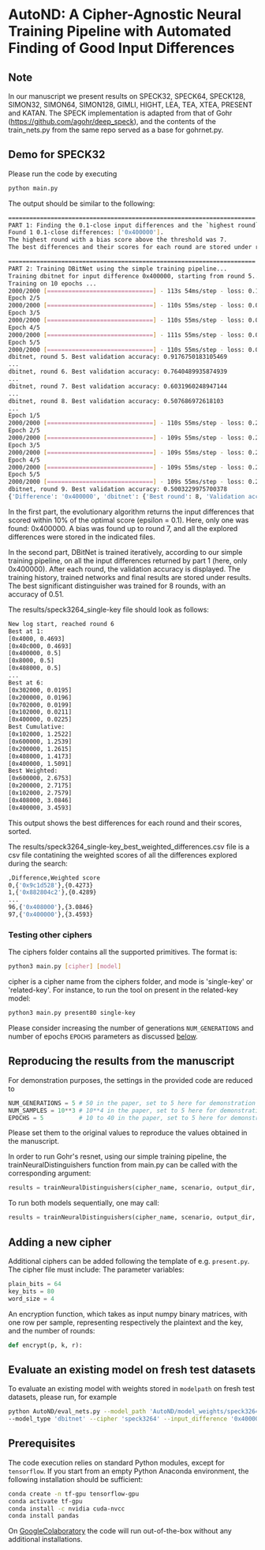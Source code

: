 # AutoND: A Cipher-Agnostic Neural Training Pipeline  with Automated Finding of Good Input Differences

## Note 
In our manuscript we present results on SPECK32, SPECK64, SPECK128, SIMON32, SIMON64, SIMON128, GIMLI, HIGHT, LEA, TEA, XTEA, PRESENT and KATAN.
The SPECK implementation is adapted from that of Gohr (https://github.com/agohr/deep_speck), and the contents of the train_nets.py from the same repo
served as a base for gohrnet.py. 

## Demo for SPECK32
Please run the code by executing 
```bash
python main.py
```
The output should be similar to the following: 

```bash
======================================================================
PART 1: Finding the 0.1-close input differences and the `highest round` using the evolutionary optimizer for  speck3264_single-key ...
Found 1 0.1-close differences: ['0x400000'].
The highest round with a bias score above the threshold was 7.
The best differences and their scores for each round are stored under results/speck3264_single-key, and the full list of differences along with their weighted scores are stored under results/speck3264_single-key_best_weighted_differences.csv.

======================================================================
PART 2: Training DBitNet using the simple training pipeline...
Training dbitnet for input difference 0x400000, starting from round 5...
Training on 10 epochs ...
2000/2000 [==============================] - 113s 54ms/step - loss: 0.1203 - acc: 0.8486 - val_loss: 0.0889 - val_acc: 0.8867
Epoch 2/5
2000/2000 [==============================] - 110s 55ms/step - loss: 0.0828 - acc: 0.8957 - val_loss: 0.0730 - val_acc: 0.9095
Epoch 3/5
2000/2000 [==============================] - 110s 55ms/step - loss: 0.0717 - acc: 0.9108 - val_loss: 0.0661 - val_acc: 0.9167
Epoch 4/5
2000/2000 [==============================] - 111s 55ms/step - loss: 0.0657 - acc: 0.9171 - val_loss: 0.0650 - val_acc: 0.9174
Epoch 5/5
2000/2000 [==============================] - 110s 55ms/step - loss: 0.0648 - acc: 0.9176 - val_loss: 0.0646 - val_acc: 0.9177
dbitnet, round 5. Best validation accuracy: 0.9176750183105469
...
dbitnet, round 6. Best validation accuracy: 0.7640489935874939
...
dbitnet, round 7. Best validation accuracy: 0.6031960248947144
...
dbitnet, round 8. Best validation accuracy: 0.507686972618103
...
Epoch 1/5
2000/2000 [==============================] - 110s 55ms/step - loss: 0.2502 - acc: 0.5000 - val_loss: 0.2505 - val_acc: 0.5003
Epoch 2/5
2000/2000 [==============================] - 109s 55ms/step - loss: 0.2502 - acc: 0.5012 - val_loss: 0.2501 - val_acc: 0.5003
Epoch 3/5
2000/2000 [==============================] - 109s 55ms/step - loss: 0.2501 - acc: 0.5022 - val_loss: 0.2501 - val_acc: 0.5003
Epoch 4/5
2000/2000 [==============================] - 109s 55ms/step - loss: 0.2501 - acc: 0.5027 - val_loss: 0.2502 - val_acc: 0.4998
Epoch 5/5
2000/2000 [==============================] - 109s 55ms/step - loss: 0.2501 - acc: 0.5032 - val_loss: 0.2501 - val_acc: 0.4996
dbitnet, round 9. Best validation accuracy: 0.5003229975700378
{'Difference': '0x400000', 'dbitnet': {'Best round': 8, 'Validation accuracy': 0.507686972618103}}
```

In the first part, the evolutionary algorithm returns the input differences that scored within 10% of the optimal score (epsilon = 0.1). 
Here, only one was found: 0x400000. A bias was found up to round 7, and all the explored differences were stored in the indicated files.

In the second part, DBitNet is trained iteratively, according to our simple training pipeline, on all the input differences returned by part 1 (here, only 0x400000). After each round, the validation
accuracy is displayed. The training history, trained networks and final results are stored under results. The best significant distinguisher was trained for 8 rounds, with an accuracy of 0.51.

The results/speck3264_single-key file should look as follows:
```bash
New log start, reached round 6
Best at 1:
[0x4000, 0.4693]
[0x40c000, 0.4693]
[0x400000, 0.5]
[0x8000, 0.5]
[0x408000, 0.5]
...
Best at 6:
[0x302000, 0.0195]
[0x200000, 0.0196]
[0x702000, 0.0199]
[0x102000, 0.0211]
[0x400000, 0.0225]
Best Cumulative:
[0x102000, 1.2522]
[0x600000, 1.2539]
[0x200000, 1.2615]
[0x408000, 1.4173]
[0x400000, 1.5091]
Best Weighted:
[0x600000, 2.6753]
[0x200000, 2.7175]
[0x102000, 2.7579]
[0x408000, 3.0846]
[0x400000, 3.4593]
```
This output shows the best differences for each round and their scores, sorted. 

The results/speck3264_single-key_best_weighted_differences.csv file is a csv file contatining the weighted scores of all the differences explored during the search:
```bash
,Difference,Weighted score
0,{'0x9c1d528'},{0.4273}
1,{'0x882804c2'},{0.4289}
...
96,{'0x408000'},{3.0846}
97,{'0x400000'},{3.4593}
```

### Testing other ciphers
The ciphers folder contains all the supported primitives. The format is: 
```bash
python3 main.py [cipher] [model] 
```
cipher is a cipher name from the ciphers folder, and mode is 'single-key' or 'related-key'.
For instance, to run the tool on present in the related-key model:
```bash
python3 main.py present80 single-key
```
Please consider increasing the number of generations `NUM_GENERATIONS` and number of epochs `EPOCHS` parameters as discussed [below](#reproduce-results-from-table-5-and-6-in-the-manuscript).

## Reproducing the results from the manuscript
For demonstration purposes, the settings in the provided code are reduced to 
```python
NUM_GENERATIONS = 5 # 50 in the paper, set to 5 here for demonstration in optimizer.py
NUM_SAMPLES = 10**3 # 10**4 in the paper, set to 5 here for demonstration in optimizer.py
EPOCHS = 5          # 10 to 40 in the paper, set to 5 here for demonstration in train_nets.py
```
Please set them to the original values to reproduce the values obtained in the manuscript. 

In order to run Gohr's resnet, using our simple training pipeline, the trainNeuralDistinguishers function from main.py can be called with the corresponding argument:
```python
results = trainNeuralDistinguishers(cipher_name, scenario, output_dir, input_difference, max(1, highest_round-2), nets =['gohr'])
```

To run both models sequentially, one may call:
```python
results = trainNeuralDistinguishers(cipher_name, scenario, output_dir, input_difference, max(1, highest_round-2), nets =['gohr, dbitnet'])
```

## Adding a new cipher
Additional ciphers can be added following the template of e.g. `present.py`. The cipher file must include:
The parameter variables:
```python
plain_bits = 64
key_bits = 80
word_size = 4
```
An encryption function, which takes as input numpy binary matrices, with one row per sample, representing respectively the plaintext and the key, and the number of rounds:
```python
def encrypt(p, k, r):
```

## Evaluate an existing model on fresh test datasets
To evaluate an existing model with weights stored in `modelpath` on fresh test datasets, please run, for example
```bash
python AutoND/eval_nets.py --model_path 'AutoND/model_weights/speck3264_single-key_0x400000_round8_polished.h5' \
--model_type 'dbitnet' --cipher 'speck3264' --input_difference '0x400000' --round_number '8'
```

## Prerequisites
The code execution relies on standard Python modules, except for `tensorflow`.
If you start from an empty Python Anaconda environment, the following installation should be sufficient: 
```bash
conda create -n tf-gpu tensorflow-gpu
conda activate tf-gpu
conda install -c nvidia cuda-nvcc
conda install pandas
```
On [GoogleColaboratory](https://colab.research.google.com/) the code will run out-of-the-box without any additional installations.
